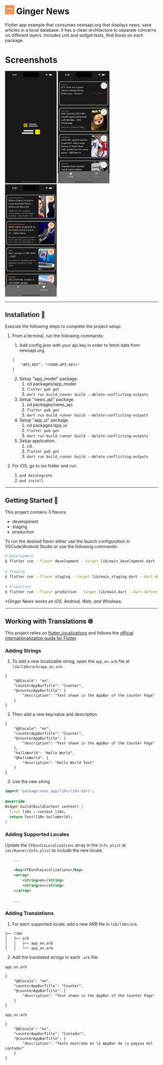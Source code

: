 # <img src="/assets/images/app_logo.png" width="30"> Ginger News

Flutter app example that consumes newsapi.org that displays news, save articles in a local database. It has a clean architecture to separate concerns on different layers. Includes unit and widget tests, find those on each package.

# Screenshots
<img src="/screenshots/scr1.png" width="170"> <img src="/screenshots/scr2.png" width="170"> <img src="/screenshots/scr3.png" width="170">

---

## Installation 🔧

Execute the following steps to complete the project setup:

1. From a terminal, run the following commands:
    1. Add config.json with your api key in order to fetch data from newsapi.org. 
    ```
    {
        "API_KEY": "<YOUR-API-KEY>"
    }
    ```
    2. Setup "app_model" package.
        1. cd packages/app_model
        2. ```flutter pub get```
        3. ```dart run build_runner build --delete-conflicting-outputs```
    3. Setup "news_api" package.
        1. cd packages/news_api
        2. ```flutter pub get```
        3. ```dart run build_runner build --delete-conflicting-outputs```
    4. Setup "app_ui" package.
        1. cd packages/app_ui
        2. ```flutter pub get```
        3. ```dart run build_runner build --delete-conflicting-outputs```
    4. Setup application.
        1. cd .
        2. ```flutter pub get```
        3. ```dart run build_runner build --delete-conflicting-outputs```
        
2. For iOS, go to ios folder and run:
    1. ```pod deintegrate```
    2. ```pod install```

---

## Getting Started 🚀

This project contains 3 flavors:

- development
- staging
- production

To run the desired flavor either use the launch configuration in VSCode/Android Studio or use the following commands:

```sh
# Development
$ flutter run --flavor development --target lib/main_development.dart --dart-define-from-file=config.json

# Staging
$ flutter run --flavor staging --target lib/main_staging.dart --dart-define-from-file=config.json

# Production
$ flutter run --flavor production --target lib/main.dart --dart-define-from-file=config.json
```

_\*Ginger News works on iOS, Android, Web, and Windows._

---

## Working with Translations 🌐

This project relies on [flutter_localizations][flutter_localizations_link] and follows the [official internationalization guide for Flutter][internationalization_link].

### Adding Strings

1. To add a new localizable string, open the `app_en.arb` file at `lib/l10n/arb/app_en.arb`.

```arb
{
    "@@locale": "en",
    "counterAppBarTitle": "Counter",
    "@counterAppBarTitle": {
        "description": "Text shown in the AppBar of the Counter Page"
    }
}
```

2. Then add a new key/value and description

```arb
{
    "@@locale": "en",
    "counterAppBarTitle": "Counter",
    "@counterAppBarTitle": {
        "description": "Text shown in the AppBar of the Counter Page"
    },
    "helloWorld": "Hello World",
    "@helloWorld": {
        "description": "Hello World Text"
    }
}
```

3. Use the new string

```dart
import 'package:news_app/l10n/l10n.dart';

@override
Widget build(BuildContext context) {
  final l10n = context.l10n;
  return Text(l10n.helloWorld);
}
```

### Adding Supported Locales

Update the `CFBundleLocalizations` array in the `Info.plist` at `ios/Runner/Info.plist` to include the new locale.

```xml
    ...

    <key>CFBundleLocalizations</key>
	<array>
		<string>en</string>
		<string>es</string>
	</array>

    ...
```

### Adding Translations

1. For each supported locale, add a new ARB file in `lib/l10n/arb`.

```
├── l10n
│   ├── arb
│   │   ├── app_en.arb
│   │   └── app_es.arb
```

2. Add the translated strings to each `.arb` file:

`app_en.arb`

```arb
{
    "@@locale": "en",
    "counterAppBarTitle": "Counter",
    "@counterAppBarTitle": {
        "description": "Text shown in the AppBar of the Counter Page"
    }
}
```

`app_es.arb`

```arb
{
    "@@locale": "es",
    "counterAppBarTitle": "Contador",
    "@counterAppBarTitle": {
        "description": "Texto mostrado en la AppBar de la página del contador"
    }
}
```

[flutter_localizations_link]: https://api.flutter.dev/flutter/flutter_localizations/flutter_localizations-library.html
[internationalization_link]: https://flutter.dev/docs/development/accessibility-and-localization/internationalization
[license_badge]: https://img.shields.io/badge/license-MIT-blue.svg
[license_link]: https://opensource.org/licenses/MIT
[very_good_analysis_badge]: https://img.shields.io/badge/style-very_good_analysis-B22C89.svg
